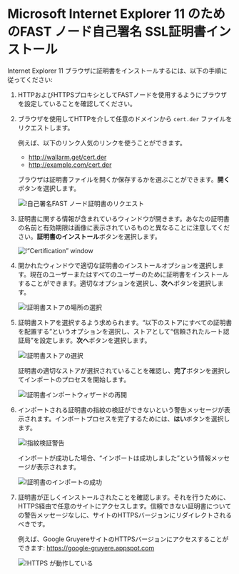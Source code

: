 [img-cert-request]:         ../../../images/fast/ssl/common/browsers-ssl/ie11-ssl/i-certificate-request.png
[img-cert-window]:          ../../../images/fast/ssl/common/browsers-ssl/ie11-ssl/i-certificate-window.png
[img-store-location]:       ../../../images/fast/ssl/common/browsers-ssl/ie11-ssl/i-store-location.png
[img-store]:                ../../../images/fast/ssl/common/browsers-ssl/ie11-ssl/i-store-selection.png
[img-wizard-resume]:        ../../../images/fast/ssl/common/browsers-ssl/ie11-ssl/i-wizard-resume.png
[img-fingerprint-warning]:  ../../../images/fast/ssl/common/browsers-ssl/ie11-ssl/i-fingerprint-warning.png
[img-import-ok]:            ../../../images/fast/ssl/common/browsers-ssl/ie11-ssl/i-import-success.png
[img-https-ok]:             ../../../images/fast/ssl/common/browsers-ssl/ie11-ssl/i-https-ok.png


#   Microsoft Internet Explorer 11 のためのFAST ノード自己署名 SSL証明書インストール

Internet Explorer 11 ブラウザに証明書をインストールするには、以下の手順に従ってください:

1.  HTTPおよびHTTPSプロキシとしてFASTノードを使用するようにブラウザを設定していることを確認してください。

2.  ブラウザを使用してHTTPを介して任意のドメインから `cert.der` ファイルをリクエストします。

    例えば、以下のリンク人気のリンクを使うことができます。
    
    * <http://wallarm.get/cert.der>
    * <http://example.com/cert.der>

    ブラウザは証明書ファイルを開くか保存するかを選ぶことができます。**開く**ボタンを選択します。

    ![!自己署名FAST ノード証明書のリクエスト][img-cert-request]

3.  証明書に関する情報が含まれているウィンドウが開きます。あなたの証明書の名前と有効期限は画像に表示されているものと異なることに注意してください。**証明書のインストール**ボタンを選択します。

    ![!“Certification” window][img-cert-window]

4.  開かれたウィンドウで適切な証明書のインストールオプションを選択します。現在のユーザーまたはすべてのユーザーのために証明書をインストールすることができます。適切なオプションを選択し、**次へ**ボタンを選択します。

    ![!証明書ストアの場所の選択][img-store-location]

5.  証明書ストアを選択するよう求められます。“以下のストアにすべての証明書を配置する”というオプションを選択し、ストアとして“信頼されたルート認証局”を設定します。**次へ**ボタンを選択します。

    ![!証明書ストアの選択][img-store]

    証明書の適切なストアが選択されていることを確認し、**完了**ボタンを選択してインポートのプロセスを開始します。

    ![!証明書インポートウィザードの再開][img-wizard-resume]

6.  インポートされる証明書の指紋の検証ができないという警告メッセージが表示されます。インポートプロセスを完了するためには、**はい**ボタンを選択します。

    ![!指紋検証警告][img-fingerprint-warning]

    インポートが成功した場合、“インポートは成功しました”という情報メッセージが表示されます。

    ![!証明書のインポートの成功][img-import-ok]

7.  証明書が正しくインストールされたことを確認します。それを行うために、HTTPS経由で任意のサイトにアクセスします。信頼できない証明書についての警告メッセージなしに、サイトのHTTPSバージョンにリダイレクトされるべきです。

    例えば、Google GruyereサイトのHTTPSバージョンにアクセスすることができます:
    <https://google-gruyere.appspot.com>

    ![!HTTPS が動作している][img-https-ok]